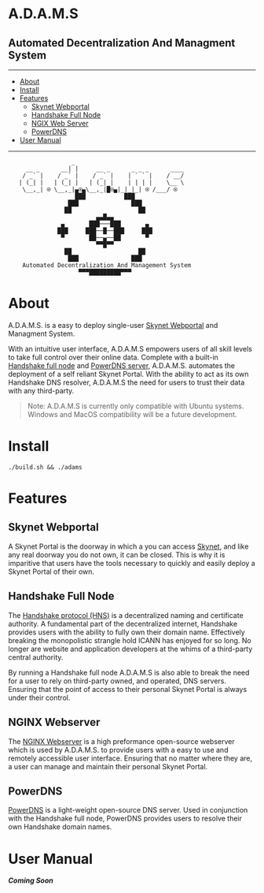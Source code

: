 # **A.D.A.M.S**
## **Automated Decentralization And Managment System**
***

- [About](#about)
- [Install](#how-to-run)
- [Features](#features)
  - [Skynet Webportal](#skynet-webportal)
  - [Handshake Full Node](#handshake-full-node)
  - [NGIX Web Server](#nginx-webserver)
  - [PowerDNS](#powerdns)
- [User Manual](#user-manual)

***
```
                  _                                    
     __ _      __| |     __ _      _ _ _      ____     
    / _` |    / _` |    / _` |    | ` ` |    / __/     
   | (_| |   | (_| |   | (_| |    | | | |    \__ \     
    \__,_| ⍟ \__,_|▄⍟▄\__,_|█⍟▄|_|_|_| ⍟ /___/ ⍟  
                   ███           ███                   
                 ███               ███                 
                ██                   ██                
                         ▄▄█▄▄                         
               ▄       ███───███       ▄               
              ███     ███──█──███     ███              
               ▀       ██──▄──██       ▀               
                         ▀▀█▀▀                         
                ██                   ██                
                 ███               ███                 
    Automated Decentralization And Management System   
                    ▀▀▀█████████▀▀▀                   
```

# **About**
A.D.A.M.S. is a easy to deploy single-user [Skynet Webportal](https://portal-docs.skynetlabs.com) and Managment System.

With an intuitive user interface, A.D.A.M.S empowers users of all skill levels to take full control over their online data. Complete with a built-in [Handshake full node](https://github.com/handshake-org/hsd) and [PowerDNS server](https://github.com/PowerDNS/pdns), A.D.A.M.S. automates the deployment of a self reliant Skynet Portal. With the ability to act as its own Handshake DNS resolver, A.D.A.M.S the need for users to trust their data with any third-party.

> Note: A.D.A.M.S is currently only compatible with Ubuntu systems. Windows and MacOS compatibility will be a future development.

# **Install**
```
./build.sh && ./adams
```

# **Features**

## **Skynet Webportal**
A Skynet Portal is the doorway in which a you can access [Skynet](https://skynetlabs.com/about), and like any real doorway you do not own, it can be closed. This is why it is imparitive that users have the tools necessary to quickly and easily deploy a Skynet Portal of their own.

## **Handshake Full Node**

The [Handshake protocol (HNS)](https://handshake.org/) is a decentralized naming and certificate authority. A fundamental part of the decentralized internet, Handshake provides users with the ability to fully own their domain name. Effectively breaking the monopolistic strangle hold ICANN has enjoyed for so long. No longer are website and application developers at the whims of a third-party central authority.

By running a Handshake full node A.D.A.M.S is also able to break the need for a user to rely on third-party owned, and operated, DNS servers. Ensuring that the point of access to their personal Skynet Portal is always under their control.

## **NGINX Webserver**
The [NGINX Webserver](https://www.nginx.com/resources/wiki/) is a high preformance open-source webserver which is used by A.D.A.M.S. to provide users with a easy to use and remotely accessible user interface. Ensuring that no matter where they are, a user can manage and maintain their personal Skynet Portal.

## **PowerDNS**
[PowerDNS](https://www.powerdns.com/) is a light-weight open-source DNS server. Used in conjunction with the Handshake full node, PowerDNS provides users to resolve their own Handshake domain names.

# **User Manual**
***Coming Soon***